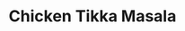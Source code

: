 ---
layout: recipe
title: Chicken Tikka Masala
description: A rich and perfectly spiced restaurant-style chicken tikka masala that features a double caramelization process for authentic flavor.
prep_time: 5 minutes
cook_time: 1 hour 10 minutes
servings: 6
category: Dinner
effort: medium
duration: hours
protein: chicken
source: 40 Aprons

ingredients: |
  **Marinade:**
  - 2 large boneless and skinless chicken breasts, diced (about 1.5 pounds)
  - 1 cup plain full-fat yogurt
  - 1 teaspoon turmeric
  - 2 teaspoons garam masala
  - 1 tablespoon lemon juice (about half a lemon)
  - 2 teaspoons black pepper
  - 1/4 teaspoon dried ginger

  **For the sauce:**
  - 4 tablespoons ghee or butter (1/4 cup)
  - 1 medium white onion, diced
  - 1-2 serrano chiles, minced (see notes for heat level)
  - 5 garlic cloves, minced
  - 1 1/2 tablespoons fresh ginger, grated
  - 3 1/2 teaspoons garam masala
  - 1 teaspoon paprika
  - 1 15-ounce can tomato sauce
  - 1 green bell pepper, deseeded and sliced into strips
  - 1 tablespoon dried fenugreek leaves
  - Salt to taste
  - 2 cups heavy cream or half-and-half

  **For serving:**
  - Basmati rice
  - Naan
  - Fresh cilantro, chopped

instructions: |
  1. **Marinate the Chicken:** Combine all marinade ingredients except chicken in a medium bowl and stir well. Add chicken and toss to coat. Cover and refrigerate at least 1 hour, up to overnight.
  2. **Make the Sauce:** Heat the ghee in a large skillet over medium heat. Add the onion and cook until softened, about 5 minutes. Add serrano chiles, garlic, ginger, and reduce heat to medium-low. Cook, stirring occasionally, until a nice toffee color, about 20 minutes, adding a few drops of water here and there if drying out and sticking. Add garam masala and paprika and stir well. Cook until fragrant, a few minutes, adding a couple of tablespoons of water if necessary to reduce sticking.
  3. **Blend the Base:** Stir in the tomato sauce then transfer to a blender and blend until smooth. Return the sauce to your skillet. Add sliced bell pepper, fenugreek, and salt.
  4. **Cook the Chicken:** Meanwhile, preheat broiler and place a wire rack over a baking sheet. Place chicken pieces on top of the rack. Broil, turning occasionally until browned in spots and cooked through, about 8 minutes total.
  5. **Finish the Dish:** Simmer sauce for 30 minutes on medium-low heat or until thick and more like a paste than a sauce. Add the heavy cream and stir until very smooth. Taste and correct seasonings. Add chicken, stir well, and serve over basmati rice with naan. Top with plenty of chopped cilantro.

notes: |
  **Heat Levels:**
  - Mild: 1 serrano chile, seeded
  - Medium: 1 serrano chile, not seeded
  - Hot: 2 serrano chiles, not seeded

  - Use coconut cream instead of heavy cream for a dairy-free alternative.
  - For best results, don't rush the caramelization of the onions, garlic, and ginger - this is key to developing the deep flavor.
  - Chicken thighs can be substituted for chicken breasts for more flavor.
  - The dish can be made ahead and reheated; in fact, the flavors often improve after a day in the refrigerator.
---